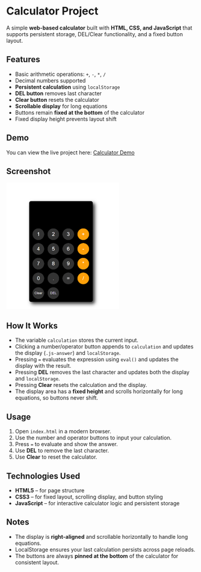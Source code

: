# Calculator Project

A simple **web-based calculator** built with **HTML, CSS, and JavaScript** that supports persistent storage, DEL/Clear functionality, and a fixed button layout.

## Features

- Basic arithmetic operations: `+`, `-`, `*`, `/`
- Decimal numbers supported
- **Persistent calculation** using `localStorage`
- **DEL button** removes last character
- **Clear button** resets the calculator
- **Scrollable display** for long equations
- Buttons remain **fixed at the bottom** of the calculator
- Fixed display height prevents layout shift

## Demo

You can view the live project here: [Calculator Demo](https://ashlesha888.github.io/Calculator/)

## Screenshot
<img src="images/calculator.png" alt="Calculator Screenshot" width="300">


## How It Works

- The variable `calculation` stores the current input.
- Clicking a number/operator button appends to `calculation` and updates the display (`.js-answer`) and `localStorage`.
- Pressing `=` evaluates the expression using `eval()` and updates the display with the result.
- Pressing **DEL** removes the last character and updates both the display and `localStorage`.
- Pressing **Clear** resets the calculation and the display.
- The display area has a **fixed height** and scrolls horizontally for long equations, so buttons never shift.


## Usage

1. Open `index.html` in a modern browser.
2. Use the number and operator buttons to input your calculation.
3. Press `=` to evaluate and show the answer.
4. Use **DEL** to remove the last character.
5. Use **Clear** to reset the calculator.

## Technologies Used

- **HTML5** – for page structure
- **CSS3** – for fixed layout, scrolling display, and button styling
- **JavaScript** – for interactive calculator logic and persistent storage

## Notes

- The display is **right-aligned** and scrollable horizontally to handle long equations.
- LocalStorage ensures your last calculation persists across page reloads.
- The buttons are always **pinned at the bottom** of the calculator for consistent layout.


